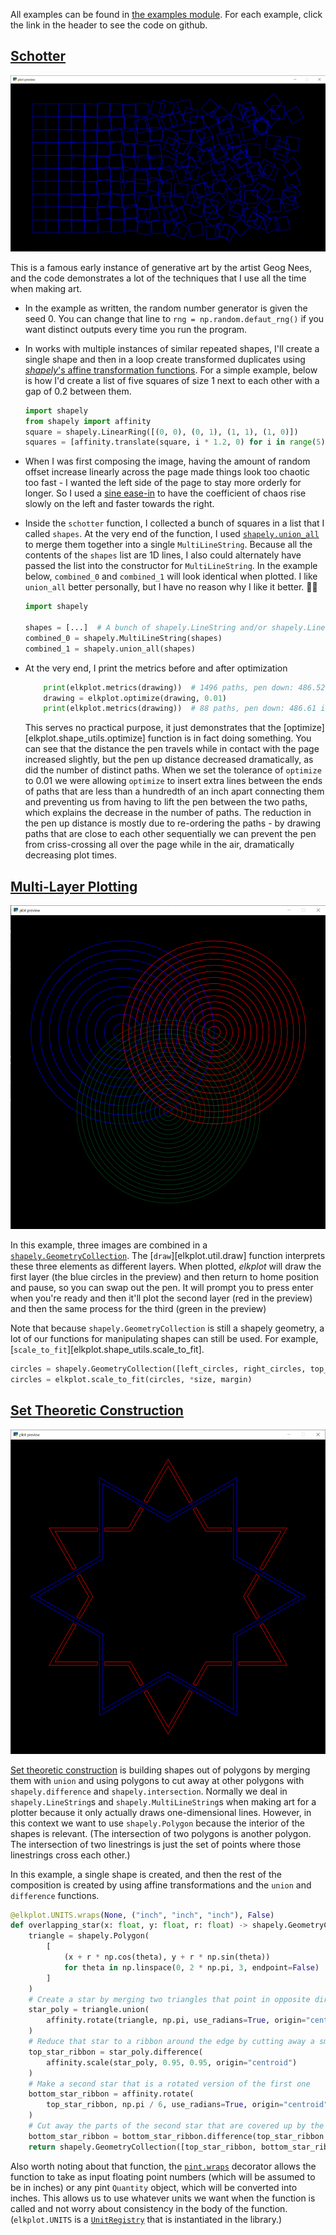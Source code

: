 All examples can be found in [the examples module](https://github.com/ejkaplan/elkplot/tree/main/elkplot/examples). For
each example, click the link in the header to see the code on github.

## [Schotter](https://github.com/ejkaplan/elkplot/blob/main/elkplot/examples/schotter.py)

![schotter](example_images/schotter.png)

This is a famous early instance of generative art by the artist Geog Nees, and the code demonstrates a lot of the
techniques that I use all the time when making art.

- In the example as written, the random number generator is given the seed 0. You can change that line
  to `rng = np.random.defaut_rng()` if you want distinct outputs every time you run the program.

- In works with multiple instances of similar repeated shapes, I'll create a single shape and then in a loop create
  transformed duplicates using [
  _shapely_'s affine transformation functions](https://shapely.readthedocs.io/en/stable/manual.html#affine-transformations).
  For a simple example, below is how I'd create a list of five squares of size 1 next to each other with a gap of 0.2
  between them.

    ```python
    import shapely
    from shapely import affinity
    square = shapely.LinearRing([(0, 0), (0, 1), (1, 1), (1, 0)])
    squares = [affinity.translate(square, i * 1.2, 0) for i in range(5)]
    ```

- When I was first composing the image, having the amount of random offset increase linearly across the page made things
  look too chaotic too fast - I wanted the left side of the page to stay more orderly for longer. So I used
  a [sine ease-in](api_ref/easing.md) to have the coefficient of chaos rise slowly on the left and faster towards the
  right.

- Inside the `schotter` function, I collected a bunch of squares in a list that I called `shapes`. At the very end of
  the function, I
  used [`shapely.union_all`](https://shapely.readthedocs.io/en/stable/reference/shapely.union_all.html#shapely.union_all)
  to merge them together into a single `MultiLineString`. Because all the contents of the `shapes` list are 1D lines, I
  also could alternately have passed the list into the constructor for `MultiLineString`. In the example
  below, `combined_0` and `combined_1` will look identical when plotted. I like `union_all` better personally, but I
  have no reason why I like it better. 🤷‍♀️

    ```python
    import shapely
    
    shapes = [...]  # A bunch of shapely.LineString and/or shapely.LinearRing objects
    combined_0 = shapely.MultiLineString(shapes)
    combined_1 = shapely.union_all(shapes)
    ```

- At the very end, I print the metrics before and after optimization
    ```python
        print(elkplot.metrics(drawing))  # 1496 paths, pen down: 486.52 inch, pen up: 237.02 inch
        drawing = elkplot.optimize(drawing, 0.01)
        print(elkplot.metrics(drawing))  # 88 paths, pen down: 486.61 inch, pen up: 82.14 inch
    ```
  This serves no practical purpose, it just demonstrates that the [optimize][elkplot.shape_utils.optimize] function is
  in fact doing something. You can see that the distance the pen travels while in contact with the page increased
  slightly, but the pen up distance decreased dramatically, as did the number of distinct paths. When we set the
  tolerance of `optimize` to 0.01 we were allowing `optimize` to insert extra lines between the ends of paths that are
  less than a hundredth of an inch apart connecting them and preventing us from having to lift the pen between the two
  paths, which explains the decrease in the number of paths. The reduction in the pen up distance is mostly due to
  re-ordering the paths - by drawing paths that are close to each other sequentially we can prevent the pen from
  criss-crossing all over the page while in the air, dramatically decreasing plot times.

## [Multi-Layer Plotting](https://github.com/ejkaplan/elkplot/blob/main/elkplot/examples/multi_layer.py)

![multilayer](example_images/circle_layers.png)

In this example, three images are combined in
a [`shapely.GeometryCollection`](https://shapely.readthedocs.io/en/stable/reference/shapely.GeometryCollection.html#shapely.GeometryCollection).
The [`draw`][elkplot.util.draw] function interprets these three elements as different layers. When plotted, _elkplot_
will draw the first layer (the blue circles in the preview) and then return to home position and pause, so you can swap
out the pen. It will prompt you to press enter when you're ready and then it'll plot the second layer (red in the
preview) and then the same process for the third (green in the preview)

Note that because `shapely.GeometryCollection` is still a shapely geometry, a lot of our functions for manipulating
shapes can still be used. For example, [`scale_to_fit`][elkplot.shape_utils.scale_to_fit].

```python
circles = shapely.GeometryCollection([left_circles, right_circles, top_circles])
circles = elkplot.scale_to_fit(circles, *size, margin)
```

## [Set Theoretic Construction](https://github.com/ejkaplan/elkplot/blob/main/elkplot/examples/set_theoretic_construction.py)

![set theoretic star](example_images/set_theoretic_star.png)

[Set theoretic construction](https://shapely.readthedocs.io/en/stable/manual.html#set-theoretic-methods) is building
shapes out of polygons by merging them with `union` and using polygons to cut away at other polygons
with `shapely.difference` and `shapely.intersection`. Normally we deal in `shapely.LineString`s
and `shapely.MultiLineString`s when making art for a plotter because it only actually draws one-dimensional lines.
However, in this context we want to use `shapely.Polygon` because the interior of the shapes is relevant. (The
intersection of two polygons is another polygon. The intersection of two linestrings is just the set of points where
those linestrings cross each other.)

In this example, a single shape is created, and then the rest of the composition is created by using affine
transformations and the `union` and `difference` functions.

```python
@elkplot.UNITS.wraps(None, ("inch", "inch", "inch"), False)
def overlapping_star(x: float, y: float, r: float) -> shapely.GeometryCollection:
    triangle = shapely.Polygon(
        [
            (x + r * np.cos(theta), y + r * np.sin(theta))
            for theta in np.linspace(0, 2 * np.pi, 3, endpoint=False)
        ]
    )
    # Create a star by merging two triangles that point in opposite directions
    star_poly = triangle.union(
        affinity.rotate(triangle, np.pi, use_radians=True, origin="centroid")
    )
    # Reduce that star to a ribbon around the edge by cutting away a smaller version of the same
    top_star_ribbon = star_poly.difference(
        affinity.scale(star_poly, 0.95, 0.95, origin="centroid")
    )
    # Make a second star that is a rotated version of the first one
    bottom_star_ribbon = affinity.rotate(
        top_star_ribbon, np.pi / 6, use_radians=True, origin="centroid"
    )
    # Cut away the parts of the second star that are covered up by the first one, plus a little wiggle room
    bottom_star_ribbon = bottom_star_ribbon.difference(top_star_ribbon.buffer(0.05))
    return shapely.GeometryCollection([top_star_ribbon, bottom_star_ribbon])
```

Also worth noting about that function, the [`pint.wraps`](https://pint.readthedocs.io/en/stable/api/base.html?highlight=wraps#pint.UnitRegistry.wraps) decorator allows the function to take as input floating point numbers (which will be assumed to be in inches) or any pint `Quantity` object, which will be converted into inches. This allows us to use whatever units we want when the function is called and not worry about consistency in the body of the function. (`elkplot.UNITS` is a [`UnitRegistry`](https://pint.readthedocs.io/en/stable/api/base.html?highlight=wraps#pint.UnitRegistry) that is instantiated in the library.)